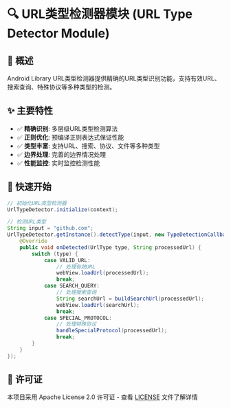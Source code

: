 # 🔍 URL类型检测器模块 (URL Type Detector Module)

## 🎯 概述

Android Library URL类型检测器提供精确的URL类型识别功能，支持有效URL、搜索查询、特殊协议等多种类型的检测。

## ✨ 主要特性

- ✅ **精确识别**: 多层级URL类型检测算法
- ✅ **正则优化**: 预编译正则表达式保证性能
- ✅ **类型丰富**: 支持URL、搜索、协议、文件等多种类型
- ✅ **边界处理**: 完善的边界情况处理
- ✅ **性能监控**: 实时监控检测性能

## 🚀 快速开始

```java
// 初始化URL类型检测器
UrlTypeDetector.initialize(context);

// 检测URL类型
String input = "github.com";
UrlTypeDetector.getInstance().detectType(input, new TypeDetectionCallback() {
    @Override
    public void onDetected(UrlType type, String processedUrl) {
        switch (type) {
            case VALID_URL:
                // 处理有效URL
                webView.loadUrl(processedUrl);
                break;
            case SEARCH_QUERY:
                // 处理搜索查询
                String searchUrl = buildSearchUrl(processedUrl);
                webView.loadUrl(searchUrl);
                break;
            case SPECIAL_PROTOCOL:
                // 处理特殊协议
                handleSpecialProtocol(processedUrl);
                break;
        }
    }
});
```

## 📄 许可证

本项目采用 Apache License 2.0 许可证 - 查看 [LICENSE](../LICENSE) 文件了解详情
